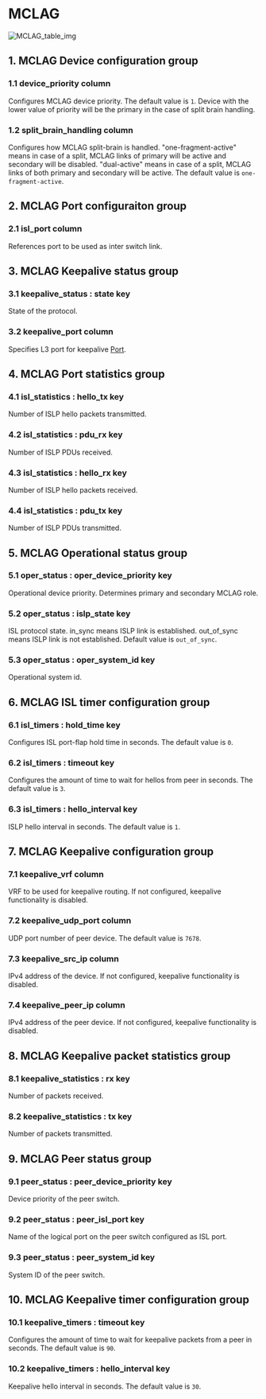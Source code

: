 # MCLAG

![MCLAG_table_img](http://www.plantuml.com/plantuml/img/SoWkIImgAStDuIf8JCvEJ4zLK0hApozH24bCoaajLbAevb80WkISnE9Y1Lzd7qTt1HiR1OqGdPpCz8oIzABKr3nD1JixhbekY9Am83Vi2Y3I0Vb59TZb8MRhwjg1rI1nWIPoEQJcfG2T2000)

## 1. MCLAG Device configuration group

### 1.1 device_priority column

Configures MCLAG device priority. The default value is `1`. Device with the
lower value of priority will be the primary in the case of split brain handling.

### 1.2 split_brain_handling column

Configures how MCLAG split-brain is handled. "one-fragment-active" means in case
of a split, MCLAG links of primary will be active and secondary will be
disabled. "dual-active" means in case of a split, MCLAG links of both primary
and secondary will be active. The default value is `one-fragment-active`.

## 2. MCLAG Port configuraiton group

### 2.1 isl_port column

References port to be used as inter switch link.

## 3. MCLAG Keepalive status group

### 3.1 keepalive_status : state key

State of the protocol.

### 3.2 keepalive_port column

Specifies L3 port for keepalive [Port](port.html).

## 4. MCLAG Port statistics group

### 4.1 isl_statistics : hello_tx key

Number of ISLP hello packets transmitted.

### 4.2 isl_statistics : pdu_rx key

Number of ISLP PDUs received.

### 4.3 isl_statistics : hello_rx key

Number of ISLP hello packets received.

### 4.4 isl_statistics : pdu_tx key

Number of ISLP PDUs transmitted.

## 5. MCLAG Operational status group

### 5.1 oper_status : oper_device_priority key

Operational device priority. Determines primary and secondary MCLAG role.

### 5.2 oper_status : islp_state key

ISL protocol state. in_sync means ISLP link is established. out_of_sync means
ISLP link is not established. Default value is `out_of_sync`.

### 5.3 oper_status : oper_system_id key

Operational system id.

## 6. MCLAG ISL timer configuration group

### 6.1 isl_timers : hold_time key

Configures ISL port-flap hold time in seconds. The default value is `0`.

### 6.2 isl_timers : timeout key

Configures the amount of time to wait for hellos from peer in seconds. The
default value is `3`.

### 6.3 isl_timers : hello_interval key

ISLP hello interval in seconds. The default value is `1`.

## 7. MCLAG Keepalive configuration group

### 7.1 keepalive_vrf column

VRF to be used for keepalive routing. If not configured, keepalive functionality
is disabled.

### 7.2 keepalive_udp_port column

UDP port number of peer device. The default value is `7678`.

### 7.3 keepalive_src_ip column

IPv4 address of the device. If not configured, keepalive functionality is
disabled.

### 7.4 keepalive_peer_ip column

IPv4 address of the peer device. If not configured, keepalive functionality is
disabled.

## 8. MCLAG Keepalive packet statistics group

### 8.1 keepalive_statistics : rx key

Number of packets received.

### 8.2 keepalive_statistics : tx key

Number of packets transmitted.

## 9. MCLAG Peer status group

### 9.1 peer_status : peer_device_priority key

Device priority of the peer switch.

### 9.2 peer_status : peer_isl_port key

Name of the logical port on the peer switch configured as ISL port.

### 9.3 peer_status : peer_system_id key

System ID of the peer switch.

## 10. MCLAG Keepalive timer configuration group

### 10.1 keepalive_timers : timeout key

Configures the amount of time to wait for keepalive packets from a peer in
seconds. The default value is `90`.

### 10.2 keepalive_timers : hello_interval key

Keepalive hello interval in seconds. The default value is `30`.


